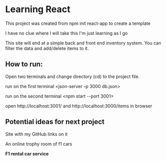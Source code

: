 # Learning React

This project was created from npm init react-app to create a template

I have no clue where I will take this I'm just learning as I go

This site will end at a simple back and front end inventory system. You can filter the data and add/delete items to it.

## How to run:
Open two terminals and change directory (cd) to the project file.

run on the first terminal <json-server -p 3000 db.json>

run on the second terminal <npm start --port 3001>

open http://localhost:3001/ and http://localhost:3000/items in browser


## Potential ideas for next project

Site with my GitHub links on it

An online trophy room of f1 cars

<b>F1 rental car service</b>
